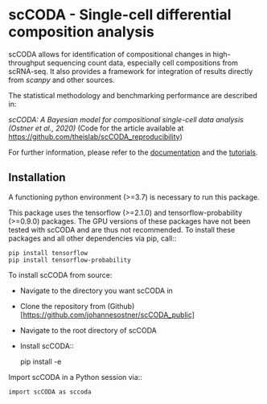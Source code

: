 # scCODA - Single-cell differential composition analysis 
scCODA allows for identification of compositional changes in high-throughput sequencing count data, especially cell compositions from scRNA-seq.
It also provides a framework for integration of results directly from *scanpy* and other sources.

The statistical methodology and benchmarking performance are described in:
 
*scCODA: A Bayesian model for compositional single-cell data analysis (Ostner et al., 2020)*
(Code for the article available at https://github.com/theislab/scCODA_reproducibility)

For further information, please refer to the 
[documentation](https://scdcdm-public.readthedocs.io/en/latest/) and the 
[tutorials](https://github.com/theislab/SCDCdm/blob/master/tutorials/Tutorial.ipynb).

## Installation

A functioning python environment (>=3.7) is necessary to run this package.

This package uses the tensorflow (>=2.1.0) and tensorflow-probability (>=0.9.0) packages.
The GPU versions of these packages have not been tested with scCODA and are thus not recommended.
To install these packages and all other dependencies via pip, call::

    pip install tensorflow
    pip install tensorflow-probability
    
To install scCODA from source:

- Navigate to the directory you want scCODA in
- Clone the repository from (Github)[https://github.com/johannesostner/scCODA_public]
- Navigate to the root directory of scCODA
- Install scCODA::

    pip install -e
    
Import scCODA in a Python session via::

    import scCODA as sccoda




